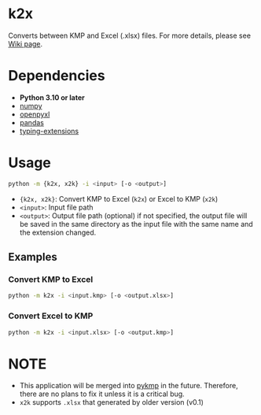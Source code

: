 # k2x
Converts between KMP and Excel (.xlsx) files. For more details, please see [Wiki page](https://wiki.tockdom.com/wiki/K2X_Converter).

# Dependencies
- **Python 3.10 or later**
- [numpy](https://numpy.org/)
- [openpyxl](https://openpyxl.readthedocs.io/en/stable/)
- [pandas](https://pandas.pydata.org/)
- [typing-extensions](https://pypi.org/project/typing-extensions/)

# Usage
```bash
python -m {k2x, x2k} -i <input> [-o <output>]
```

- `{k2x, x2k}`: Convert KMP to Excel (`k2x`) or Excel to KMP (`x2k`)
- `<input>`: Input file path
- `<output>`: Output file path (optional) if not specified, the output file will be saved in the same directory as the input file with the same name and the extension changed.

## Examples
### Convert KMP to Excel
```bash
python -m k2x -i <input.kmp> [-o <output.xlsx>]
```

### Convert Excel to KMP
```bash
python -m k2x -i <input.xlsx> [-o <output.kmp>]
```

# NOTE
- This application will be merged into [pykmp](https://github.com/cdevel/pykmp) in the future. Therefore, there are no plans to fix it unless it is a critical bug.
- `x2k` supports `.xlsx` that generated by older version (v0.1)
